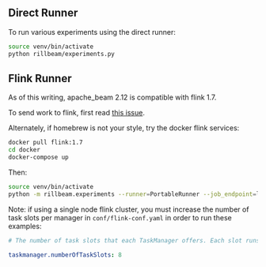 ## Direct Runner

To run various experiments using the direct runner:
```bash
source venv/bin/activate
python rillbeam/experiments.py
```

## Flink Runner

As of this writing, apache_beam 2.12 is compatible with flink 1.7.

To send work to flink, first read [this issue](https://issues.apache.org/jira/browse/BEAM-7379).

Alternately, if homebrew is not your style, try the docker flink services:
```bash
docker pull flink:1.7
cd docker
docker-compose up
```

Then:

```bash
source venv/bin/activate
python -m rillbeam.experiments --runner=PortableRunner --job_endpoint=localhost:8099 --setup_file ./setup.py
```

Note: if using a single node flink cluster, you must increase the number of 
task slots per manager in `conf/flink-conf.yaml` in order to run these examples:

```yaml
# The number of task slots that each TaskManager offers. Each slot runs one parallel pipeline.

taskmanager.numberOfTaskSlots: 8
```
